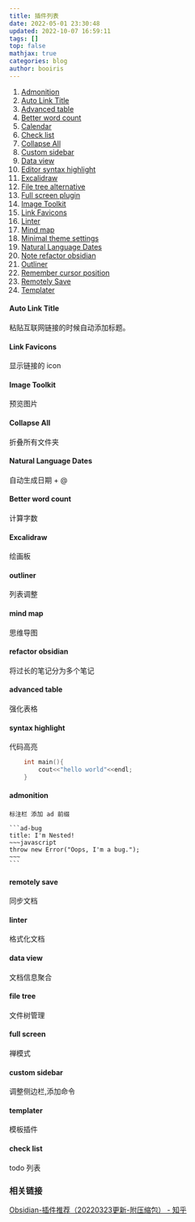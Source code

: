 ```yaml
---
title: 插件列表
date: 2022-05-01 23:30:48
updated: 2022-10-07 16:59:11
tags: []
top: false
mathjax: true
categories: blog
author: booiris
---
```


1. [Admonition](obsidian://show-plugin?id=obsidian-admonition)
2. [Auto Link Title](obsidian://show-plugin?id=obsidian-auto-link-title)
3. [Advanced table](obsidian://show-plugin?id=table-editor-obsidian)
4. [Better word count](obsidian://show-plugin?id=better-word-count)
5. [Calendar](obsidian://show-plugin?id=calendar)
6. [Check list](obsidian://show-plugin?id=obsidian-checklist-plugin)
7. [Collapse All](obsidian://show-plugin?id=obsidian-collapse-all-plugin)
8. [Custom sidebar](obsidian://show-plugin?id=customizable-sidebar)
9. [Data view](obsidian://show-plugin?id=dataview)
10. [Editor syntax highlight](obsidian://show-plugin?id=cm-editor-syntax-highlight-obsidian)
11. [Excalidraw](obsidian://show-plugin?id=obsidian-excalidraw-plugin)
12. [File tree alternative](obsidian://show-plugin?id=file-tree-alternative)
13. [Full screen plugin](obsidian://show-plugin?id=obsidian-fullscreen-plugin)
14. [Image Toolkit](obsidian://show-plugin?id=obsidian-image-toolkit)
15. [Link Favicons](obsidian://show-plugin?id=link-favicon)
16. [Linter](obsidian://show-plugin?id=obsidian-linter)
17. [Mind map](obsidian://show-plugin?id=obsidian-mind-map)
18. [Minimal theme settings](obsidian://show-plugin?id=obsidian-minimal-settings)
19. [Natural Language Dates](obsidian://show-plugin?id=nldates-obsidian)
20. [Note refactor obsidian](obsidian://show-plugin?id=note-refactor-obsidian)
21. [Outliner](obsidian://show-plugin?id=obsidian-outliner)
22. [Remember cursor position](obsidian://show-plugin?id=remember-cursor-position)
23. [Remotely Save](obsidian://show-plugin?id=remotely-save)
24. [Templater](obsidian://show-plugin?id=templater-obsidian)

#### Auto Link Title

粘贴互联网链接的时候自动添加标题。

#### Link Favicons

显示链接的 icon

#### Image Toolkit

预览图片

#### Collapse All

折叠所有文件夹

#### Natural Language Dates

自动生成日期 + @

#### Better word count

计算字数

#### Excalidraw

绘画板

#### outliner

列表调整

#### mind map

思维导图

#### refactor obsidian

将过长的笔记分为多个笔记

#### advanced table

强化表格

#### syntax highlight

代码高亮

```cpp
	int main(){
		cout<<"hello world"<<endl;
	}
```

#### admonition

````ad-note
标注栏 添加 ad 前缀

```ad-bug
title: I'm Nested!
~~~javascript
throw new Error("Oops, I'm a bug.");
~~~
```
````

#### remotely save

同步文档

#### linter

格式化文档

#### data view

文档信息聚合

#### file tree

文件树管理

#### full screen

禅模式

#### custom sidebar

调整侧边栏,添加命令

#### templater

模板插件

#### check list

todo 列表

### 相关链接

[Obsidian-插件推荐（20220323更新-附压缩包） - 知乎](https://zhuanlan.zhihu.com/p/353449575)
